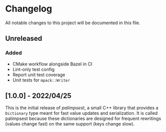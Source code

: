 # Changelog

All notable changes to this project will be documented in this file.

## Unreleased

### Added

- CMake workflow alongside Bazel in CI
- Lint-only test config
- Report unit test coverage
- Unit tests for ``mpack::Writer``

## [1.0.0] - 2022/04/25

This is the initial release of _palimpsest_, a small C++ library that provides a ``Dictionary`` type meant for fast value updates and serialization. It is called palimpsest because these dictionaries are designed for frequent rewritings (values change fast) on the same support (keys change slow).
